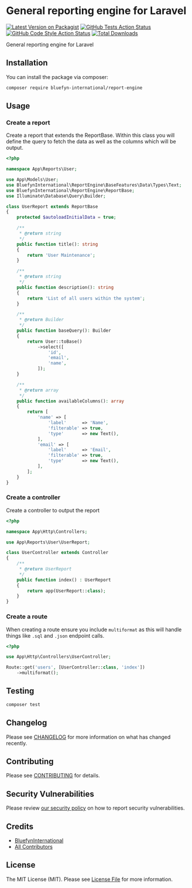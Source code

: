 # General reporting engine for Laravel

[![Latest Version on Packagist](https://img.shields.io/packagist/v/bluefyn-international/report-engine.svg?style=flat-square)](https://packagist.org/packages/bluefyn-international/report-engine)
[![GitHub Tests Action Status](https://img.shields.io/github/workflow/status/bluefyn-international/report-engine/run-tests?label=tests)](https://github.com/bluefyn-international/report-engine/actions?query=workflow%3Arun-tests+branch%3Amain)
[![GitHub Code Style Action Status](https://img.shields.io/github/workflow/status/bluefyn-international/report-engine/Check%20&%20fix%20styling?label=code%20style)](https://github.com/bluefyn-international/report-engine/actions?query=workflow%3A"Check+%26+fix+styling"+branch%3Amain)
[![Total Downloads](https://img.shields.io/packagist/dt/bluefyn-international/report-engine.svg?style=flat-square)](https://packagist.org/packages/bluefyn-international/report-engine)

General reporting engine for Laravel

## Installation

You can install the package via composer:

```bash
composer require bluefyn-international/report-engine
```

## Usage

### Create a report

Create a report that extends the ReportBase. Within this class you will define the query to fetch the data as well as 
the columns which will be output.

```php
<?php

namespace App\Reports\User;

use App\Models\User;
use BluefynInternational\ReportEngine\BaseFeatures\Data\Types\Text;
use BluefynInternational\ReportEngine\ReportBase;
use Illuminate\Database\Query\Builder;

class UserReport extends ReportBase
{
    protected $autoloadInitialData = true;

    /**
     * @return string
     */
    public function title(): string
    {
        return 'User Maintenance';
    }

    /**
     * @return string
     */
    public function description(): string
    {
        return 'List of all users within the system';
    }

    /**
     * @return Builder
     */
    public function baseQuery(): Builder
    {
        return User::toBase()
            ->select([
                'id',
                'email',
                'name',
            ]);
    }

    /**
     * @return array
     */
    public function availableColumns(): array
    {
        return [
            'name' => [
                'label'      => 'Name',
                'filterable' => true,
                'type'       => new Text(),
            ],
            'email' => [
                'label'      => 'Email',
                'filterable' => true,
                'type'       => new Text(),
            ],
        ];
    }
}

```

### Create a controller

Create a controller to output the report
```php
<?php

namespace App\Http\Controllers;

use App\Reports\User\UserReport;

class UserController extends Controller
{
    /**
     * @return UserReport
     */
    public function index() : UserReport
    {
        return app(UserReport::class);
    }
}
```

### Create a route

When creating a route ensure you include `multiformat` as this will handle things like `.sql` and `.json` endpoint calls.

```php
<?php

use App\Http\Controllers\UserController;

Route::get('users', [UserController::class, 'index'])
    ->multiformat();
```

## Testing

```bash
composer test
```

## Changelog

Please see [CHANGELOG](CHANGELOG.md) for more information on what has changed recently.

## Contributing

Please see [CONTRIBUTING](.github/CONTRIBUTING.md) for details.

## Security Vulnerabilities

Please review [our security policy](../../security/policy) on how to report security vulnerabilities.

## Credits

- [BluefynInternational](https://github.com/bluefyn-international)
- [All Contributors](../../contributors)

## License

The MIT License (MIT). Please see [License File](LICENSE.md) for more information.
